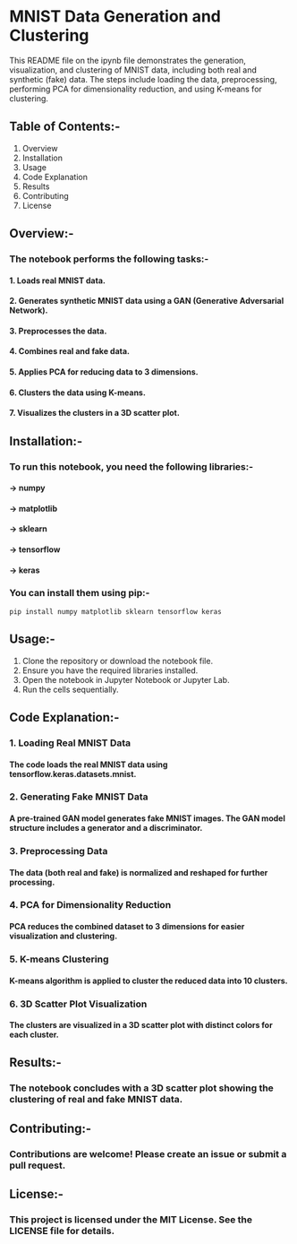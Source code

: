 # MNIST Data Generation and Clustering
This README file on the ipynb file demonstrates the generation, visualization, and clustering of MNIST data, including both real and synthetic (fake) data. The steps include loading the data, preprocessing, performing PCA for dimensionality reduction, and using K-means for clustering.

## Table of Contents:-
1. Overview
2. Installation
3. Usage
4. Code Explanation
5. Results
6. Contributing
7. License

## Overview:-
### The notebook performs the following tasks:-

#### 1. Loads real MNIST data.
#### 2. Generates synthetic MNIST data using a GAN (Generative Adversarial Network).
#### 3. Preprocesses the data.
#### 4. Combines real and fake data.
#### 5. Applies PCA for reducing data to 3 dimensions.
#### 6. Clusters the data using K-means.
#### 7. Visualizes the clusters in a 3D scatter plot.

## Installation:-
### To run this notebook, you need the following libraries:-

#### -> numpy
#### -> matplotlib
#### -> sklearn
#### -> tensorflow
#### -> keras

### You can install them using pip:-

` pip install numpy matplotlib sklearn tensorflow keras `

## Usage:-
1. Clone the repository or download the notebook file.
2. Ensure you have the required libraries installed.
3. Open the notebook in Jupyter Notebook or Jupyter Lab.
4. Run the cells sequentially.
   
## Code Explanation:-
### 1. Loading Real MNIST Data
#### The code loads the real MNIST data using tensorflow.keras.datasets.mnist.

### 2. Generating Fake MNIST Data
#### A pre-trained GAN model generates fake MNIST images. The GAN model structure includes a generator and a discriminator.

### 3. Preprocessing Data
#### The data (both real and fake) is normalized and reshaped for further processing.

### 4. PCA for Dimensionality Reduction
#### PCA reduces the combined dataset to 3 dimensions for easier visualization and clustering.

### 5. K-means Clustering
#### K-means algorithm is applied to cluster the reduced data into 10 clusters.

### 6. 3D Scatter Plot Visualization
#### The clusters are visualized in a 3D scatter plot with distinct colors for each cluster.

## Results:-
### The notebook concludes with a 3D scatter plot showing the clustering of real and fake MNIST data.

## Contributing:-
### Contributions are welcome! Please create an issue or submit a pull request.

## License:-
### This project is licensed under the MIT License. See the LICENSE file for details.
